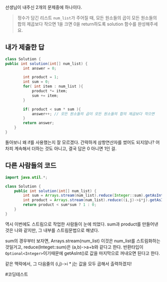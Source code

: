 선생님이 내주신 2개의 문제중에 하나이다.

> 정수가 담긴 리스트 `num_list`가 주어질 때, 모든 원소들의 곱이 모든 원소들의 합의 제곱보다 작으면 1을 크면 0을 return하도록 solution 함수를 완성해주세요.


## 내가 제출한 답

```java
class Solution {
public int solution(int[] num_list) {
        int answer = 0;

        int product = 1;
        int sum = 0;
        for( int item : num_list ){
            product *= item;
            sum += item;
        }

        if( product < sum * sum ){
            answer++; // 모든 원소들의 곱이 모든 원소들의 합의 제곱보다 작으면
        }
        return answer;
    }
}
```

돌아보니 왜 if를 사용했는지 잘 모르겠다. 간략하게 삼항연산자를 썼어도 되지않나? 
어차피 계속해서 더하는 것도 아니고, 결국 답은 0 아니면 1인 걸.




## 다른 사람들의 코드

```java
import java.util.*;

class Solution {
    public int solution(int[] num_list) {
        int sum = Arrays.stream(num_list).reduce(Integer::sum).getAsInt();
        int product = Arrays.stream(num_list).reduce((i,j)->i*j).getAsInt();
        return product < sum*sum ? 1 : 0;
    }
}
```

역시 이번에도 스트림으로 작업한 사람들이 눈에 띄었다.
sum과 product를 만들어낸 것은 나와 같지만, 그 내부를 스트림문법으로 해냈다.

sum의 경우부터 보자면, Arrays.stream(num_list) 이것은 num_list를 스트림화하는것일거고, reduce(Integet::sum)은 (a,b)->a+b와 같다고 한다. 
반환타입이 `Optional<Integer>`이기때문에 getAsInt()로 값을 마지막으로 꺼내오면 된다고 한다.

같은 맥락에서, 그 다음줄의 (i,j)->i * j는 값을 모두 곱해서 출력하겠지!

#코딩테스트
